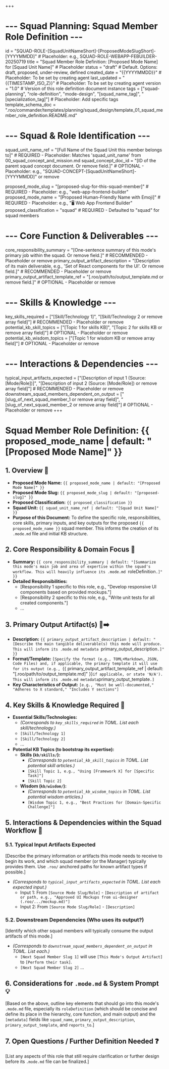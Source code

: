 +++
# --- Squad Planning: Squad Member Role Definition ---
id = "SQUAD-ROLE-[SquadUnitNameShort]-[ProposedModeSlugShort]-[YYYYMMDD]" # Placeholder: e.g., SQUAD-ROLE-WEBAPP-FEBUILDER-20250719
title = "Squad Member Role Definition: [Proposed Mode Name] for [Squad Unit Name]" # Placeholder
status = "draft" # Default. Options: draft, proposed, under-review, defined
created_date = "{{YYYYMMDD}}" # Placeholder: To be set by creating agent
last_updated = "{{TIMESTAMP_ISO_Z}}" # Placeholder: To be set by creating agent
version = "1.0" # Version of this role definition document instance
tags = ["squad-planning", "role-definition", "mode-design", "[squad_name_tag]", "[specialization_tag]"] # Placeholder: Add specific tags
template_schema_doc = ".roo/commander/templates/planning/squad_design/template_01_squad_member_role_definition.README.md"

# --- Squad & Role Identification ---
squad_unit_name_ref = "[Full Name of the Squad Unit this member belongs to]" # REQUIRED - Placeholder: Matches 'squad_unit_name' from 00_squad_concept_and_mission.md
squad_concept_doc_id = "[ID of the parent squad concept document. Or remove field.]" # OPTIONAL - Placeholder: e.g., "SQUAD-CONCEPT-[SquadUnitNameShort]-[YYYYMMDD]" or remove

proposed_mode_slug = "[proposed-slug-for-this-squad-member]" # REQUIRED - Placeholder: e.g., "web-app-frontend-builder"
proposed_mode_name = "[Proposed Human-Friendly Name with Emoji]" # REQUIRED - Placeholder: e.g., "🖥️ Web App Frontend Builder"
proposed_classification = "squad" # REQUIRED - Defaulted to "squad" for squad members

# --- Core Function & Deliverables ---
core_responsibility_summary = "[One-sentence summary of this mode's primary job within the squad. Or remove field.]" # RECOMMENDED - Placeholder or remove
primary_output_artifact_description = "[Description of its main deliverable, e.g., 'Set of React components for the UI'. Or remove field.]" # RECOMMENDED - Placeholder or remove
primary_output_artifact_template_ref = "[.roo/path/to/output_template.md or remove field.]" # OPTIONAL - Placeholder or remove

# --- Skills & Knowledge ---
key_skills_required = ["[Skill/Technology 1]", "[Skill/Technology 2 or remove array field]"] # RECOMMENDED - Placeholder or remove
potential_kb_skill_topics = ["[Topic 1 for skills KB]", "[Topic 2 for skills KB or remove array field]"] # OPTIONAL - Placeholder or remove
potential_kb_wisdom_topics = ["[Topic 1 for wisdom KB or remove array field]"] # OPTIONAL - Placeholder or remove

# --- Interactions & Dependencies ---
typical_input_artifacts_expected = ["[Description of input 1 (Source: [Mode/Role])]", "[Description of input 2 (Source: [Mode/Role]) or remove array field]"] # RECOMMENDED - Placeholder or remove
downstream_squad_members_dependent_on_output = ["[slug_of_next_squad_member_1 or remove array field]", "[slug_of_next_squad_member_2 or remove array field]"] # OPTIONAL - Placeholder or remove
+++

# Squad Member Role Definition: {{ proposed_mode_name | default: "[Proposed Mode Name]" }}

## 1. Overview 📝

*   **Proposed Mode Name:** `{{ proposed_mode_name | default: "[Proposed Mode Name]" }}`
*   **Proposed Mode Slug:** `{{ proposed_mode_slug | default: "[proposed-slug]" }}`
*   **Proposed Classification:** `{{ proposed_classification }}`
*   **Squad Unit:** `{{ squad_unit_name_ref | default: "[Squad Unit Name]" }}`
*   **Purpose of this Document:** To define the specific role, responsibilities, core skills, primary inputs, and key outputs for the proposed `{{ proposed_mode_name }}` squad member. This informs the creation of its `.mode.md` file and initial KB structure.

## 2. Core Responsibility & Domain Focus 🎯

*   **Summary:** `{{ core_responsibility_summary | default: "[Summarize this mode's main job and area of expertise within the squad's workflow. This will heavily influence its .mode.md `roleDefinition`.]" }}`
*   **Detailed Responsibilities:**
    *   [Responsibility 1 specific to this role, e.g., "Develop responsive UI components based on provided mockups."]
    *   [Responsibility 2 specific to this role, e.g., "Write unit tests for all created components."]
    *   ...

## 3. Primary Output Artifact(s) 📄➡️

*   **Description:** `{{ primary_output_artifact_description | default: "[Describe the main tangible deliverable(s) this mode will produce. This will inform its .mode.md metadata `primary_output_description`.]" }}`
*   **Format/Template:** `[Specify the format (e.g., TOML+Markdown, JSON, Code Files) and, if applicable, the primary template it will use for its output (e.g., `{{ primary_output_artifact_template_ref | default: "[.roo/path/to/output_template.md]" }}` if applicable, or state 'N/A'). This will inform its .mode.md metadata `primary_output_template`.]`
*   **Key Characteristics of Output:** `[e.g., "Must be well-documented," "Adheres to X standard," "Includes Y sections"]`

## 4. Key Skills & Knowledge Required 🧠

*   **Essential Skills/Technologies:**
    *   *(Corresponds to `key_skills_required` in TOML. List each skill/technology.)*
    *   `[Skill/Technology 1]`
    *   `[Skill/Technology 2]`
    *   ...
*   **Potential KB Topics (to bootstrap its expertise):**
    *   **Skills (`kb/skills/`):**
        *   *(Corresponds to `potential_kb_skill_topics` in TOML. List potential skill articles.)*
        *   `[Skill Topic 1, e.g., "Using [Framework X] for [Specific Task]"]`
        *   `[Skill Topic 2]`
    *   **Wisdom (`kb/wisdom/`):**
        *   *(Corresponds to `potential_kb_wisdom_topics` in TOML. List potential wisdom articles.)*
        *   `[Wisdom Topic 1, e.g., "Best Practices for [Domain-Specific Challenge]"]`

## 5. Interactions & Dependencies within the Squad Workflow 🔄

### 5.1. Typical Input Artifacts Expected
[Describe the primary information or artifacts this mode needs to receive to begin its work, and which squad member (or the Manager) typically provides them. Use `.roo/` anchored paths for known artifact types if possible.]
*   *(Corresponds to `typical_input_artifacts_expected` in TOML. List each expected input.)*
    *   Input 1: From `[Source Mode Slug/Role]` - `[Description of artifact or path, e.g., "Approved UI Mockups from ui-designer (.roo/.../mockup.md)"]`
    *   Input 2: From `[Source Mode Slug/Role]` - `[Description]`

### 5.2. Downstream Dependencies (Who uses its output?)
[Identify which other squad members will typically consume the output artifacts of this mode.]
*   *(Corresponds to `downstream_squad_members_dependent_on_output` in TOML. List each.)*
    *   `[Next Squad Member Slug 1]` will use `[This Mode's Output Artifact]` to `[Perform their task]`.
    *   `[Next Squad Member Slug 2]` ...

## 6. Considerations for `.mode.md` & System Prompt 💡

[Based on the above, outline key elements that should go into this mode's `.mode.md` file, especially its `roleDefinition` (which should be concise and define its place in the hierarchy, core function, and main output) and the `[metadata]` fields like `squad_name`, `primary_output_description`, `primary_output_template`, and `reports_to`.]

## 7. Open Questions / Further Definition Needed ❓

[List any aspects of this role that still require clarification or further design before its `.mode.md` file can be finalized.]